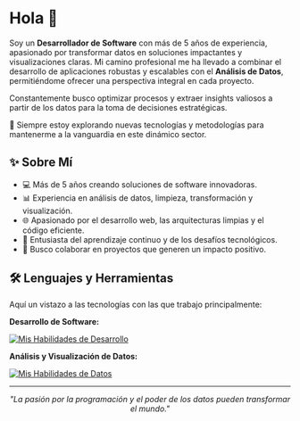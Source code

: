 # Hola 👋

Soy un **Desarrollador de Software** con más de 5 años de experiencia, apasionado por transformar datos en soluciones impactantes y visualizaciones claras. Mi camino profesional me ha llevado a combinar el desarrollo de aplicaciones robustas y escalables con el **Análisis de Datos**, permitiéndome ofrecer una perspectiva integral en cada proyecto.

Constantemente busco optimizar procesos y extraer insights valiosos a partir de los datos para la toma de decisiones estratégicas.

🚀 Siempre estoy explorando nuevas tecnologías y metodologías para mantenerme a la vanguardia en este dinámico sector.

## ✨ Sobre Mí

* 💻 Más de 5 años creando soluciones de software innovadoras.
* 📊 Experiencia en análisis de datos, limpieza, transformación y visualización.
* 🌐 Apasionado por el desarrollo web, las arquitecturas limpias y el código eficiente.
* 🧠 Entusiasta del aprendizaje continuo y de los desafíos tecnológicos.
* 🤝 Busco colaborar en proyectos que generen un impacto positivo.

## 🛠️ Lenguajes y Herramientas

Aquí un vistazo a las tecnologías con las que trabajo principalmente:

**Desarrollo de Software:**

[![Mis Habilidades de Desarrollo](https://skillicons.dev/icons?i=js,ts,react,nextjs,nodejs,graphql,firebase,docker,py,dotnet,aws)](https://skillicons.dev)

**Análisis y Visualización de Datos:**

[![Mis Habilidades de Datos](https://skillicons.dev/icons?i=python,r,mysql,postgres,powershell)](https://skillicons.dev)

---
<p align="center">
  <em>"La pasión por la programación y el poder de los datos pueden transformar el mundo."</em>
</p>
